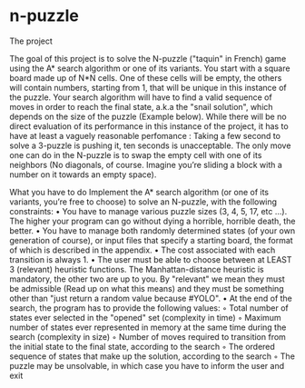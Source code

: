 # n-puzzle

The project

The goal of this project is to solve the N-puzzle ("taquin" in French) game using the A*
search algorithm or one of its variants.
You start with a square board made up of N*N cells. One of these cells will be empty,
the others will contain numbers, starting from 1, that will be unique in this instance of
the puzzle.
Your search algorithm will have to find a valid sequence of moves in order to reach the
final state, a.k.a the "snail solution", which depends on the size of the puzzle (Example
below). While there will be no direct evaluation of its performance in this instance of the
project, it has to have at least a vaguely reasonable perfomance : Taking a few second to
solve a 3-puzzle is pushing it, ten seconds is unacceptable.
The only move one can do in the N-puzzle is to swap the empty cell with one of its
neighbors (No diagonals, of course. Imagine you’re sliding a block with a number on it
towards an empty space).


 What you have to do
Implement the A* search algorithm (or one of its variants, you’re free to choose) to solve
an N-puzzle, with the following constraints:
• You have to manage various puzzle sizes (3, 4, 5, 17, etc ...). The higher your
program can go without dying a horrible, horrible death, the better.
• You have to manage both randomly determined states (of your own generation of
course), or input files that specify a starting board, the format of which is described
in the appendix.
• The cost associated with each transition is always 1.
• The user must be able to choose between at LEAST 3 (relevant) heuristic functions.
The Manhattan-distance heuristic is mandatory, the other two are up to you. By
"relevant" we mean they must be admissible (Read up on what this means) and
they must be something other than "just return a random value because #YOLO".
• At the end of the search, the program has to provide the following values:
◦ Total number of states ever selected in the "opened" set (complexity in time)
◦ Maximum number of states ever represented in memory at the same time
during the search (complexity in size)
◦ Number of moves required to transition from the initial state to the final state,
according to the search
◦ The ordered sequence of states that make up the solution, according to the
search
◦ The puzzle may be unsolvable, in which case you have to inform the user and
exit
